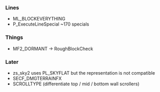 ### Lines
- ML_BLOCKEVERYTHING
- P_ExecuteLineSpecial ~170 specials

### Things
- MF2_DORMANT -> RoughBlockCheck

### Later
- zs_sky2 uses PL_SKYFLAT but the representation is not compatible
- SECF_DMGTERRAINFX
- SCROLLTYPE (differentiate top / mid / bottom wall scrollers)
